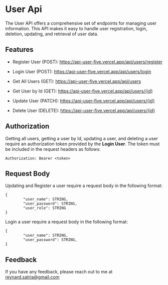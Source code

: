
# User Api

The User API offers a comprehensive set of endpoints for managing user information. This API makes it easy to handle user registration, login, deletion, updating, and retrieval of user data.


## Features

- Register User (POST): https://api-user-five.vercel.app/api/users/register

- Login User (POST): https://api-user-five.vercel.app/api/users/login

- Get All Users (GET): https://api-user-five.vercel.app/api/users

- Get User by Id (GET): https://api-user-five.vercel.app/api/users/{id}

- Update User (PATCH): https://api-user-five.vercel.app/api/users/{id}

- Delete User (DELETE): https://api-user-five.vercel.app/api/users/{id}



## Authorization

Getting all users, getting a user by Id, updating a user, and deleting a user require an authorization token provided by the **Login User**. The token must be included in the request headers as follows:

    Authorization: Bearer <token>
## Request Body

Updating and Register a user require a request body in the following format:

    {
            "user_name": STRING,
            "user_password": STRING,
            "user_role": STRING
    }

Login a user require a request body in the following format:

    {
            "user_name": STRING,
            "user_password": STRING,
    }

## Feedback

If you have any feedback, please reach out to me at reynard.satria@gmail.com


